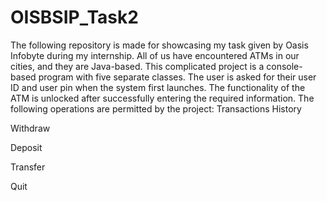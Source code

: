 # OISBSIP_Task2
The following repository is made for showcasing my task  given by Oasis Infobyte during my internship.
All of us have encountered ATMs in our cities, and they are Java-based. This complicated project is a console-based program with five separate classes. The user is asked for their user ID and user pin when the system first launches. The functionality of the ATM is unlocked after successfully entering the required information. The following operations are permitted by the project:
Transactions History

Withdraw

Deposit

Transfer

Quit
